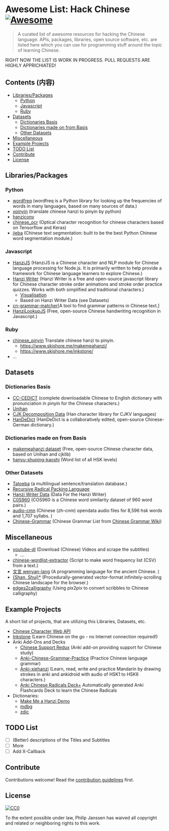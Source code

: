 # Awesome List: Hack Chinese [![Awesome](https://awesome.re/badge.svg)](https://awesome.re) <!-- omit in toc -->

> A curated list of awesome resources for hacking the Chinese language.
> APIs, packages, libraries, open source software, etc. are listed here which
> you can use for programming stuff around the topic of learning Chinese.

RIGHT NOW THE LIST IS WORK IN PROGRESS. PULL REQUESTS ARE HIGHLY APPRICHIATED!

## Contents (内容)<!-- omit in toc -->

- [Libraries/Packages](#librariespackages)
  - [Python](#python)
  - [Javascript](#javascript)
  - [Ruby](#ruby)
- [Datasets](#datasets)
  - [Dictionaries Basis](#dictionaries-basis)
  - [Dictionaries made on from Basis](#dictionaries-made-on-from-basis)
  - [Other Datasets](#other-datasets)
- [Miscellaneous](#miscellaneous)
- [Example Projects](#example-projects)
- [TODO List](#todo-list)
- [Contribute](#contribute)
- [License](#license)

## Libraries/Packages

### Python

- [wordfreq](https://github.com/LuminosoInsight/wordfreq) (wordfreq is a Python library for looking up the frequencies of words in many languages, based on many sources of data.)
- [xpinyin](https://github.com/lxneng/xpinyin) (translate chinese hanzi to pinyin by python)
- [hanziconv](https://github.com/berniey/hanziconv)
- [chinese_ocr](https://github.com/YCG09/chinese_ocr) (Optical character recognition for chinese characters based on Tensorflow and Keras)
- [jieba](https://github.com/fxsjy/jieba) (Chinese text segmentation: built to be the best Python Chinese word segmentation module.)

### Javascript

- [HanziJS](https://github.com/nieldlr/hanzi) (HanziJS is a Chinese character and NLP module for Chinese language processing for Node.js. It is primarily written to help provide a framework for Chinese language learners to explore Chinese.)
- [Hanzi Writer](https://hanziwriter.org/) (Hanzi Writer is a free and open-source javascript library for Chinese character stroke order animations and stroke order practice quizzes. Works with both simplified and traditional characters.)
  - [Visualisation](https://chanind.github.io/hanzi-writer-data/#25105)
  - Based on Hanzi Writer Data (see Datasets)
- [cn-grammar-matcher](https://github.com/chanind/cn-grammar-matcher)[A tool to find grammar patterns in Chinese text.]
- [HanziLookupJS](https://github.com/gugray/HanziLookupJS) (Free, open-source Chinese handwriting recognition in Javascript.)

### Ruby

- [chinese_pinyin](https://github.com/flyerhzm/chinese_pinyin) Translate chinese hanzi to pinyin.
  - https://www.skishore.me/makemeahanzi/
  - https://www.skishore.me/inkstone/
- ...

## Datasets

### Dictionaries Basis

- [CC-CEDICT](https://www.mdbg.net/chinese/dictionary?page=cc-cedict) (complete downloadable Chinese to English dictionary with pronunciation in pinyin for the Chinese characters.)
- [Unihan](https://unicode.org/charts/unihan.html)
- [CJK Decomposition Data](https://github.com/cburgmer/cjklib) (Han character library for CJKV languages)
- [HanDeDict](https://github.com/gugray/HanDeDict) (HanDeDict is a collaboratively edited, open-source Chinese-German dictionary.)

### Dictionaries made on from Basis

- [makemeahanzi dataset](https://github.com/skishore/makemeahanzi) (Free, open-source Chinese character data, based on Unihan and cjklib)
- [hanyu-shuping-kaoshi](https://github.com/gigacool/hanyu-shuiping-kaoshi) (Word list of all HSK levels)

<!-- https://github.com/sawcordwell/HSK-Vocab
https://github.com/clem109/hsk-vocabulary -->

### Other Datasets

- [Tatoeba](https://github.com/Tatoeba/tatoeba2) (a multilingual sentence/translation database.)
- [Recursive Radical Packing Language](https://github.com/LingDong-/rrpl)
- [Hanzi Writer Data](https://github.com/chanind/hanzi-writer-data) (Data For the Hanzi Writer)
- [C0S960](https://github.com/thunlp/COS960) (COS960 is a Chinese word similarity dataset of 960 word pairs.)
- [audio-cmn](https://github.com/hugolpz/audio-cmn) (Chinese (zh-cnm) opendata audio files for 8,596 hsk words and 1,707 syllabs. )
- [Chinese-Grammar](https://github.com/infinyte7/Chinese-Grammar) (Chinese Grammar List from [Chinese Grammar Wiki](https://resources.allsetlearning.com/chinese/grammar/))

## Miscellaneous

- [youtube-dl](https://github.com/ytdl-org/youtube-dl/) (Download (Chinese) Videos and scrape the subtitles)
  - ...
- [chinese-wordlist-extractor](https://github.com/stooone/chinese-wordlist-extractor) (Script to make word frequency list (CSV) from a text.)
- [文言 wenyan-lang](https://github.com/wenyan-lang/wenyan) (A programming language for the ancient Chinese. )
- [{Shan, Shui}*](https://github.com/LingDong-/shan-shui-inf) (Procedurally-generated vector-format infinitely-scrolling Chinese landscape for the browser.)
- [edges2calligraphy](https://github.com/LingDong-/edges2calligraphy) (Using pix2pix to convert scribbles to Chinese calligraphy)

## Example Projects

A short list of projects, that are utilizing this Libraries, Datasets, etc.

- [Chinese Character Web API](http://ccdb.hemiola.com/)
- [Inkstone](https://github.com/skishore/inkstone) (Learn Chinese on the go - no Internet connection required!)
- Anki Add-Ons and Decks
  - [Chinese Support Redux](https://github.com/luoliyan/chinese-support-redux) (Anki add-on providing support for Chinese study)
  - [Anki-Chinese-Grammar-Practice](https://github.com/infinyte7/Anki-Chinese-Grammar-Practice) (Practice Chinese language grammar)
  - [Anki-xiehanzi](https://github.com/infinyte7/Anki-xiehanzi) (Learn, read, write and practice Mandarin by drawing strokes in anki and ankidroid with audio of HSK1 to HSK6 characters.)
  - [Anki Chinese Radicals Deck+](https://github.com/jay-pee/Anki-Chinese-Radicals-Deck-Plus) Automatically generated Anki Flashcards Deck to learn the Chinese Radicals
- Dictionaries:
  - [Make Me a Hanzi Demo](https://makemeahanzi.herokuapp.com/#/codepoint/20320)
  - [mdbg](https://www.mdbg.net/chinese/dictionary)
  - [zdic](http://www.zdic.net/)

<!-- ## X-Callback URL Schemes
- [AwesomeTTS](https://github.com/AwesomeTTS/awesometts-anki-addon) (text-to-speech add-on for Anki )
- Anki 
- Pleco -->

## TODO List

- [ ] (Better) descriptions of the Titles and Subtitles
- [ ] More
- [ ] Add X-Callback

## Contribute

Contributions welcome! Read the [contribution guidelines](contributing.md) first.

## License

[![CC0](https://mirrors.creativecommons.org/presskit/buttons/88x31/svg/cc-zero.svg)](https://creativecommons.org/publicdomain/zero/1.0)

To the extent possible under law, Philip Janssen has waived all copyright and
related or neighboring rights to this work.
